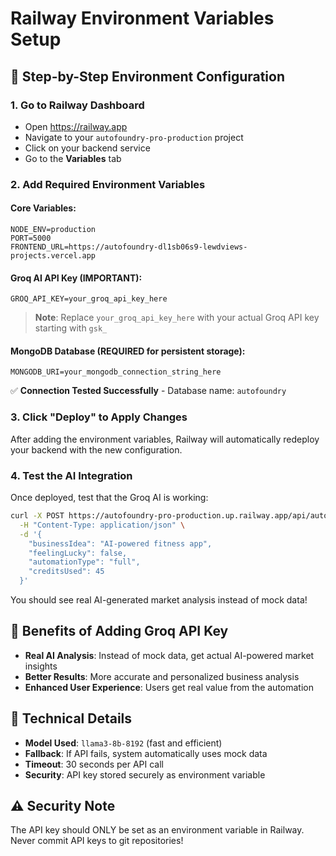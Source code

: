 # Railway Environment Variables Setup

## 🔑 Step-by-Step Environment Configuration

### 1. Go to Railway Dashboard
- Open https://railway.app
- Navigate to your `autofoundry-pro-production` project
- Click on your backend service
- Go to the **Variables** tab

### 2. Add Required Environment Variables

#### Core Variables:
```
NODE_ENV=production
PORT=5000
FRONTEND_URL=https://autofoundry-dl1sb06s9-lewdviews-projects.vercel.app
```

#### Groq AI API Key (IMPORTANT):
```
GROQ_API_KEY=your_groq_api_key_here
```

> **Note**: Replace `your_groq_api_key_here` with your actual Groq API key starting with `gsk_`

#### MongoDB Database (REQUIRED for persistent storage):
```
MONGODB_URI=your_mongodb_connection_string_here
```

✅ **Connection Tested Successfully** - Database name: `autofoundry`

### 3. Click "Deploy" to Apply Changes

After adding the environment variables, Railway will automatically redeploy your backend with the new configuration.

### 4. Test the AI Integration

Once deployed, test that the Groq AI is working:

```bash
curl -X POST https://autofoundry-pro-production.up.railway.app/api/automation/two-question-start \
  -H "Content-Type: application/json" \
  -d '{
    "businessIdea": "AI-powered fitness app", 
    "feelingLucky": false, 
    "automationType": "full", 
    "creditsUsed": 45
  }'
```

You should see real AI-generated market analysis instead of mock data!

## 🎯 Benefits of Adding Groq API Key

- **Real AI Analysis**: Instead of mock data, get actual AI-powered market insights
- **Better Results**: More accurate and personalized business analysis
- **Enhanced User Experience**: Users get real value from the automation

## 🔧 Technical Details

- **Model Used**: `llama3-8b-8192` (fast and efficient)
- **Fallback**: If API fails, system automatically uses mock data
- **Timeout**: 30 seconds per API call
- **Security**: API key stored securely as environment variable

## ⚠️ Security Note

The API key should ONLY be set as an environment variable in Railway. Never commit API keys to git repositories!
